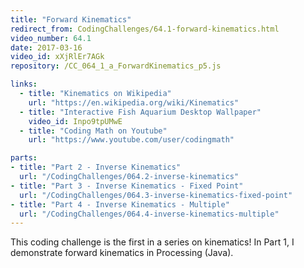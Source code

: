 ```yaml
---
title: "Forward Kinematics"
redirect_from: CodingChallenges/64.1-forward-kinematics.html
video_number: 64.1
date: 2017-03-16
video_id: xXjRlEr7AGk
repository: /CC_064_1_a_ForwardKinematics_p5.js

links:
  - title: "Kinematics on Wikipedia"
    url: "https://en.wikipedia.org/wiki/Kinematics"
  - title: "Interactive Fish Aquarium Desktop Wallpaper"
    video_id: Inpo9tpUMwE
  - title: "Coding Math on Youtube"
    url: "https://www.youtube.com/user/codingmath"

parts:
- title: "Part 2 - Inverse Kinematics"
  url: "/CodingChallenges/064.2-inverse-kinematics"
- title: "Part 3 - Inverse Kinematics - Fixed Point"
  url: "/CodingChallenges/064.3-inverse-kinematics-fixed-point"
- title: "Part 4 - Inverse Kinematics - Multiple"
  url: "/CodingChallenges/064.4-inverse-kinematics-multiple"
---
```


This coding challenge is the first in a series on kinematics!
In Part 1, I demonstrate forward kinematics in Processing (Java).
